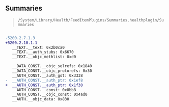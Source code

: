 ## Summaries

> `/System/Library/Health/FeedItemPlugins/Summaries.healthplugin/Summaries`

```diff

-5200.2.7.1.3
+5200.2.10.1.1
   __TEXT.__text: 0x2b0ca0
   __TEXT.__auth_stubs: 0x6670
   __TEXT.__objc_methlist: 0xd0

   __DATA_CONST.__objc_selrefs: 0x1840
   __DATA_CONST.__objc_protorefs: 0x30
   __AUTH_CONST.__auth_got: 0x3338
-  __AUTH_CONST.__auth_ptr: 0x1ef8
+  __AUTH_CONST.__auth_ptr: 0x1f30
   __AUTH_CONST.__const: 0x8bb8
   __AUTH_CONST.__objc_const: 0x4ad0
   __AUTH.__objc_data: 0x830

```
